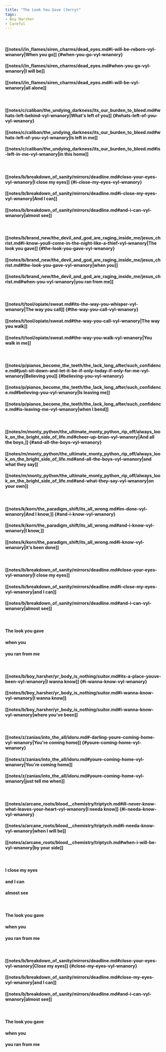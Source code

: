```yaml
---
title: "The Look You Gave (Jerry)"
tags:
- Boy Harsher
- Careful
---
```

&nbsp;
#### [[notes/i/in_flames/siren_charms/dead_eyes.md#i-will-be-reborn-vyl-wnanory|When you go]] {#when-you-go-vyl-wnanory}
#### [[notes/i/in_flames/siren_charms/dead_eyes.md#when-you-go-vyl-wnanory|I will be]]
#### [[notes/i/in_flames/siren_charms/dead_eyes.md#i-will-be-vyl-wnanory|all alone]]
&nbsp;
#### [[notes/c/caliban/the_undying_darkness/its_our_burden_to_bleed.md#whats-left-behind-vyl-wnanory|What's left of you]] {#whats-left-of-you-vyl-wnanory}
#### [[notes/c/caliban/the_undying_darkness/its_our_burden_to_bleed.md#whats-left-of-you-vyl-wnanory|Is left in me]]
#### [[notes/c/caliban/the_undying_darkness/its_our_burden_to_bleed.md#is-left-in-me-vyl-wnanory|in this home]]
&nbsp;
#### [[notes/b/breakdown_of_sanity/mirrors/deadline.md#close-your-eyes-vyl-wnanory|I close my eyes]] {#i-close-my-eyes-vyl-wnanory}
#### [[notes/b/breakdown_of_sanity/mirrors/deadline.md#i-close-my-eyes-vyl-wnanory|And I can]]
#### [[notes/b/breakdown_of_sanity/mirrors/deadline.md#and-i-can-vyl-wnanory|almost see]]
&nbsp;
#### [[notes/b/brand_new/the_devil_and_god_are_raging_inside_me/jesus_christ.md#i-know-youll-come-in-the-night-like-a-thief-vyl-wnanory|The look you gave]] {#the-look-you-gave-vyl-wnanory}
#### [[notes/b/brand_new/the_devil_and_god_are_raging_inside_me/jesus_christ.md#the-look-you-gave-vyl-wnanory|when you]]
#### [[notes/b/brand_new/the_devil_and_god_are_raging_inside_me/jesus_christ.md#when-you-vyl-wnanory|you ran from me]]
&nbsp;
#### [[notes/t/tool/opiate/sweat.md#its-the-way-you-whisper-vyl-wnanory|The way you call]] {#the-way-you-call-vyl-wnanory}
#### [[notes/t/tool/opiate/sweat.md#the-way-you-call-vyl-wnanory|The way you walk]]
#### [[notes/t/tool/opiate/sweat.md#the-way-you-walk-vyl-wnanory|You walk in me]]
&nbsp;
#### [[notes/p/pianos_become_the_teeth/the_lack_long_after/such_confidence.md#just-sit-down-and-let-it-be-if-only-today-if-only-for-me-vyl-wnanory|Believing you]] {#believing-you-vyl-wnanory}
#### [[notes/p/pianos_become_the_teeth/the_lack_long_after/such_confidence.md#believing-you-vyl-wnanory|Is leaving me]]
#### [[notes/p/pianos_become_the_teeth/the_lack_long_after/such_confidence.md#is-leaving-me-vyl-wnanory|when I bend]]
&nbsp;
#### [[notes/m/monty_python/the_ultimate_monty_python_rip_off/always_look_on_the_bright_side_of_life.md#cheer-up-brian-vyl-wnanory|And all the boys,]] {#and-all-the-boys-vyl-wnanory}
#### [[notes/m/monty_python/the_ultimate_monty_python_rip_off/always_look_on_the_bright_side_of_life.md#and-all-the-boys-vyl-wnanory|and what they say]]
#### [[notes/m/monty_python/the_ultimate_monty_python_rip_off/always_look_on_the_bright_side_of_life.md#and-what-they-say-vyl-wnanory|on your own]]
&nbsp;
#### [[notes/k/korn/the_paradigm_shift/its_all_wrong.md#im-done-vyl-wnanory|And I know,]] {#and-i-know-vyl-wnanory}
#### [[notes/k/korn/the_paradigm_shift/its_all_wrong.md#and-i-know-vyl-wnanory|I know,]]
#### [[notes/k/korn/the_paradigm_shift/its_all_wrong.md#i-know-vyl-wnanory|it's been done]]
&nbsp;
#### [[notes/b/breakdown_of_sanity/mirrors/deadline.md#close-your-eyes-vyl-wnanory|I close my eyes]]
#### [[notes/b/breakdown_of_sanity/mirrors/deadline.md#i-close-my-eyes-vyl-wnanory|and I can]]
#### [[notes/b/breakdown_of_sanity/mirrors/deadline.md#and-i-can-vyl-wnanory|almost see]]
&nbsp;
#### The look you gave
#### when you
#### you ran from me
&nbsp;
#### [[notes/b/boy_harsher/yr_body_is_nothing/suitor.md#its-a-place-youve-been-vyl-wnanory|I wanna know]] {#i-wanna-know-vyl-wnanory}
#### [[notes/b/boy_harsher/yr_body_is_nothing/suitor.md#i-wanna-know-vyl-wnanory|I wanna know]]
#### [[notes/b/boy_harsher/yr_body_is_nothing/suitor.md#i-wanna-know-vyl-wnanory|where you've been]]
&nbsp;
#### [[notes/z/zanias/into_the_all/idoru.md#-darling-youre-coming-home-vyl-wnanory|You're coming home]] {#youre-coming-home-vyl-wnanory}
#### [[notes/z/zanias/into_the_all/idoru.md#youre-coming-home-vyl-wnanory|You're coming home]]
#### [[notes/z/zanias/into_the_all/idoru.md#youre-coming-home-vyl-wnanory|just tell me when]]
&nbsp;
#### [[notes/a/arcane_roots/blood__chemistry/triptych.md#ill-never-know-what-leaves-your-heart-vyl-wnanory|I needa know]] {#i-needa-know-vyl-wnanory}
#### [[notes/a/arcane_roots/blood__chemistry/triptych.md#i-needa-know-vyl-wnanory|when I will be]]
#### [[notes/a/arcane_roots/blood__chemistry/triptych.md#when-i-will-be-vyl-wnanory|by your side]]
&nbsp;
#### I close my eyes
#### and I can
#### almost see
&nbsp;
#### The look you gave
#### when you
#### you ran from me
&nbsp;
#### [[notes/b/breakdown_of_sanity/mirrors/deadline.md#close-your-eyes-vyl-wnanory|Close my eyes]] {#close-my-eyes-vyl-wnanory}
#### [[notes/b/breakdown_of_sanity/mirrors/deadline.md#close-my-eyes-vyl-wnanory|and I can]]
#### [[notes/b/breakdown_of_sanity/mirrors/deadline.md#and-i-can-vyl-wnanory|almost see]]
&nbsp;
#### The look you gave
#### when you
#### you ran from me
